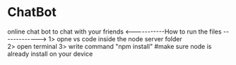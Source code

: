 # 
# ChatBot
online chat bot to chat with your friends 
<-----------How to run the files ------------->
1> opne vs code inside the node server folder  
2> open terminal 
3> write command "npm install"
#make sure  node is already install on your device 
